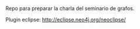 Repo para preparar la charla del seminario de grafos.

Plugin eclipse: http://eclipse.neo4j.org/neoclipse/